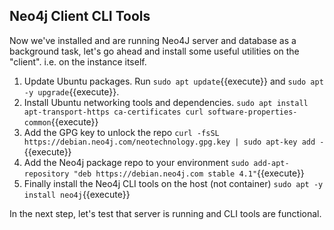 ## Neo4j Client CLI Tools

Now we've installed and are running Neo4J server and database as a background task,
let's go ahead and install some useful utilities on the "client". i.e. on the instance
itself.

1. Update Ubuntu packages. Run `sudo apt update`{{execute}} and `sudo apt -y upgrade`{{execute}}. 
2. Install Ubuntu networking tools and dependencies. 
`sudo apt install apt-transport-https ca-certificates curl software-properties-common`{{execute}}
3. Add the GPG key to unlock the repo
`curl -fsSL https://debian.neo4j.com/neotechnology.gpg.key | sudo apt-key add -`{{execute}}
4. Add the Neo4j package repo to your environment
`sudo add-apt-repository "deb https://debian.neo4j.com stable 4.1"`{{execute}}
5. Finally install the Neo4j CLI tools on the host (not container) 
`sudo apt -y install neo4j`{{execute}}

In the next step, let's test that server is running and CLI tools are functional. 

